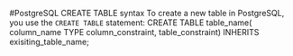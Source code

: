 #PostgreSQL CREATE TABLE syntax
To create a new table in PostgreSQL, you use the `CREATE TABLE` statement:
	CREATE TABLE table_name(
	column_name TYPE column_constraint,
	table_constraint) INHERITS exisiting_table_name;

